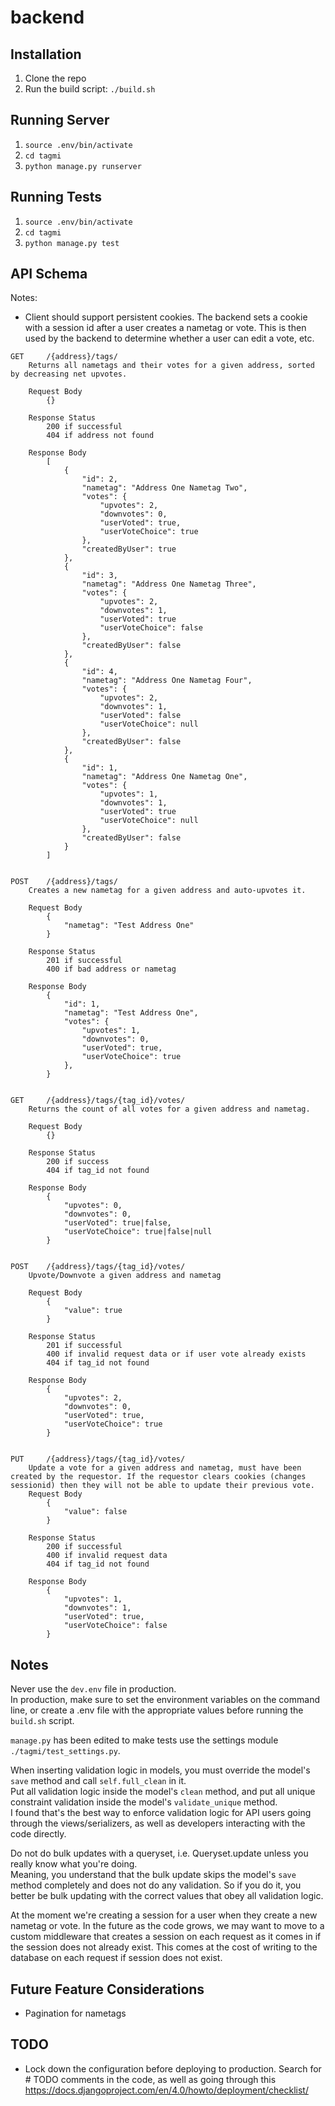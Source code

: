 # backend

## Installation
1. Clone the repo  
2. Run the build script: `./build.sh`

## Running Server
1. `source .env/bin/activate` 
2. `cd tagmi`  
3. `python manage.py runserver`  

## Running Tests
1. `source .env/bin/activate` 
2. `cd tagmi`  
3. `python manage.py test`  

## API Schema

Notes:
 * Client should support persistent cookies. The backend sets a cookie with a session id after a user creates a nametag or vote. This is then used by the backend to determine whether a user can edit a vote, etc.  

```
GET     /{address}/tags/
    Returns all nametags and their votes for a given address, sorted by decreasing net upvotes.

    Request Body
        {}

    Response Status
        200 if successful
        404 if address not found

    Response Body
        [
            {
                "id": 2,
                "nametag": "Address One Nametag Two",
                "votes": {
                    "upvotes": 2,
                    "downvotes": 0,
                    "userVoted": true,
                    "userVoteChoice": true
                },
                "createdByUser": true
            },
            {
                "id": 3,
                "nametag": "Address One Nametag Three",
                "votes": {
                    "upvotes": 2,
                    "downvotes": 1,
                    "userVoted": true
                    "userVoteChoice": false
                },
                "createdByUser": false
            },
            {
                "id": 4,
                "nametag": "Address One Nametag Four",
                "votes": {
                    "upvotes": 2,
                    "downvotes": 1,
                    "userVoted": false
                    "userVoteChoice": null
                },
                "createdByUser": false
            },
            {
                "id": 1,
                "nametag": "Address One Nametag One",
                "votes": {
                    "upvotes": 1,
                    "downvotes": 1,
                    "userVoted": true
                    "userVoteChoice": null
                },
                "createdByUser": false
            }
        ]


POST    /{address}/tags/
    Creates a new nametag for a given address and auto-upvotes it.
    
    Request Body  
        {
            "nametag": "Test Address One"
        }

    Response Status
        201 if successful
        400 if bad address or nametag

    Response Body  
        {
            "id": 1,
            "nametag": "Test Address One",
            "votes": {
                "upvotes": 1,
                "downvotes": 0,
                "userVoted": true,
                "userVoteChoice": true
            },
        }


GET     /{address}/tags/{tag_id}/votes/
    Returns the count of all votes for a given address and nametag.

    Request Body
        {}

    Response Status
        200 if success
        404 if tag_id not found

    Response Body
        {
            "upvotes": 0,
            "downvotes": 0,
            "userVoted": true|false,
            "userVoteChoice": true|false|null
        }


POST    /{address}/tags/{tag_id}/votes/
    Upvote/Downvote a given address and nametag

    Request Body
        {
            "value": true
        }

    Response Status
        201 if successful
        400 if invalid request data or if user vote already exists
        404 if tag_id not found

    Response Body
        {
            "upvotes": 2,
            "downvotes": 0,
            "userVoted": true,
            "userVoteChoice": true
        }


PUT     /{address}/tags/{tag_id}/votes/
    Update a vote for a given address and nametag, must have been created by the requestor. If the requestor clears cookies (changes sessionid) then they will not be able to update their previous vote.
    Request Body
        {
            "value": false
        }

    Response Status
        200 if successful
        400 if invalid request data
        404 if tag_id not found

    Response Body
        {
            "upvotes": 1,
            "downvotes": 1,
            "userVoted": true,
            "userVoteChoice": false
        }
```


## Notes
Never use the `dev.env` file in production.  
In production, make sure to set the environment variables on the command line, or create a .env file with the appropriate values before running the `build.sh` script.  

`manage.py` has been edited to make tests use the settings module `./tagmi/test_settings.py`.  

When inserting validation logic in models, you must override the model's `save` method and call `self.full_clean` in it.  
Put all validation logic inside the model's `clean` method, and put all unique constraint validation inside the model's `validate_unique` method.  
I found that's the best way to enforce validation logic for API users going through the views/serializers, as well as developers interacting with the code directly.  

Do not do bulk updates with a queryset, i.e. Queryset.update unless you really know what you're doing.  
Meaning, you understand that the bulk update skips the model's `save` method completely and does not do any validation. So if you do it, you better be bulk updating with the correct values that obey all validation logic.  

At the moment we're creating a session for a user when they create a new nametag or vote. In the future as the code grows, we may want to move to a custom middleware that creates a session on each request as it comes in if the session does not already exist. This comes at the cost of writing to the database on each request if session does not exist.


## Future Feature Considerations
 * Pagination for nametags


## TODO
 * Lock down the configuration before deploying to production. Search for # TODO comments in the code, as well as going through this https://docs.djangoproject.com/en/4.0/howto/deployment/checklist/
